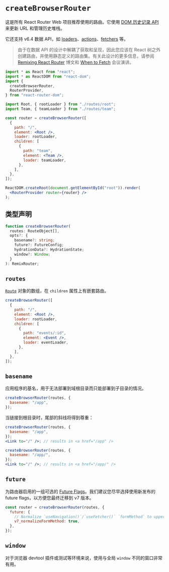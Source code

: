 # `createBrowserRouter`

这是所有 React Router Web 项目推荐使用的路由。它使用 [DOM 历史记录 API](https://developer.mozilla.org/en-US/docs/Web/API/History) 来更新 URL 和管理历史堆栈。

它还支持 v6.4 数据 API，如 [loaders](https://reactrouter.com/en/main/route/loader)、[actions](https://reactrouter.com/en/main/route/action)、[fetchers](https://reactrouter.com/en/main/hooks/use-fetcher) 等。

> 由于在数据 API 的设计中解耦了获取和呈现，因此您应该在 React 树之外创建路由，并使用静态定义的路由集。有关此设计的更多信息，请参阅 [Remixing React Router](https://remix.run/blog/remixing-react-router) 博文和 [When to Fetch](https://www.youtube.com/watch?v=95B8mnhzoCM) 会议演讲。

```jsx
import * as React from "react";
import * as ReactDOM from "react-dom";
import {
  createBrowserRouter,
  RouterProvider,
} from "react-router-dom";

import Root, { rootLoader } from "./routes/root";
import Team, { teamLoader } from "./routes/team";

const router = createBrowserRouter([
  {
    path: "/",
    element: <Root />,
    loader: rootLoader,
    children: [
      {
        path: "team",
        element: <Team />,
        loader: teamLoader,
      },
    ],
  },
]);

ReactDOM.createRoot(document.getElementById("root")).render(
  <RouterProvider router={router} />
);
```

## 类型声明

```ts
function createBrowserRouter(
  routes: RouteObject[],
  opts?: {
    basename?: string;
    future?: FutureConfig;
    hydrationData?: HydrationState;
    window?: Window;
  }
): RemixRouter;
```

## `routes`

[`Route`](https://reactrouter.com/en/main/components/route) 对象的数组，在 `children` 属性上有嵌套路由。

```jsx
createBrowserRouter([
  {
    path: "/",
    element: <Root />,
    loader: rootLoader,
    children: [
      {
        path: "events/:id",
        element: <Event />,
        loader: eventLoader,
      },
    ],
  },
]);
```

## `basename`

应用程序的基名，用于无法部署到域根目录而只能部署到子目录的情况。

```jsx
createBrowserRouter(routes, {
  basename: "/app",
});
```

当链接到根目录时，尾部的斜线将得到尊重：

```jsx
createBrowserRouter(routes, {
  basename: "/app",
});
<Link to="/" />; // results in <a href="/app" />

createBrowserRouter(routes, {
  basename: "/app/",
});
<Link to="/" />; // results in <a href="/app/" />
```

## `future`

为路由器启用的一组可选的 [Future Flags](https://reactrouter.com/en/main/guides/api-development-strategy)。我们建议您尽早选择使用新发布的 future flags，以方便您最终迁移到 v7 版本。

```jsx
const router = createBrowserRouter(routes, {
  future: {
    // Normalize `useNavigation()`/`useFetcher()` `formMethod` to uppercase
    v7_normalizeFormMethod: true,
  },
});
```

## `window`

对于浏览器 devtool 插件或测试等环境来说，使用与全局 `window` 不同的窗口非常有用。